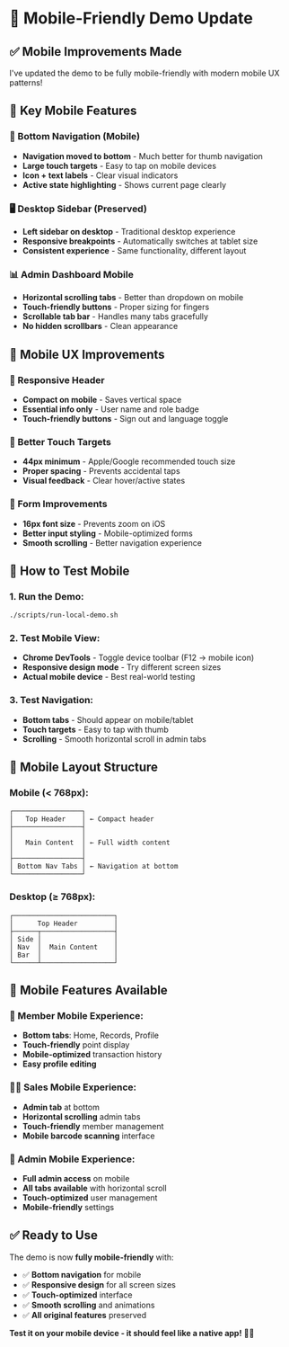 # 📱 Mobile-Friendly Demo Update

## ✅ **Mobile Improvements Made**

I've updated the demo to be fully mobile-friendly with modern mobile UX patterns!

## 🎯 **Key Mobile Features**

### **📱 Bottom Navigation (Mobile)**
- **Navigation moved to bottom** - Much better for thumb navigation
- **Large touch targets** - Easy to tap on mobile devices
- **Icon + text labels** - Clear visual indicators
- **Active state highlighting** - Shows current page clearly

### **🖥️ Desktop Sidebar (Preserved)**
- **Left sidebar on desktop** - Traditional desktop experience
- **Responsive breakpoints** - Automatically switches at tablet size
- **Consistent experience** - Same functionality, different layout

### **📊 Admin Dashboard Mobile**
- **Horizontal scrolling tabs** - Better than dropdown on mobile
- **Touch-friendly buttons** - Proper sizing for fingers
- **Scrollable tab bar** - Handles many tabs gracefully
- **No hidden scrollbars** - Clean appearance

## 🎨 **Mobile UX Improvements**

### **📱 Responsive Header**
- **Compact on mobile** - Saves vertical space
- **Essential info only** - User name and role badge
- **Touch-friendly buttons** - Sign out and language toggle

### **🎯 Better Touch Targets**
- **44px minimum** - Apple/Google recommended touch size
- **Proper spacing** - Prevents accidental taps
- **Visual feedback** - Clear hover/active states

### **📝 Form Improvements**
- **16px font size** - Prevents zoom on iOS
- **Better input styling** - Mobile-optimized forms
- **Smooth scrolling** - Better navigation experience

## 🚀 **How to Test Mobile**

### **1. Run the Demo:**
```bash
./scripts/run-local-demo.sh
```

### **2. Test Mobile View:**
- **Chrome DevTools** - Toggle device toolbar (F12 → mobile icon)
- **Responsive design mode** - Try different screen sizes
- **Actual mobile device** - Best real-world testing

### **3. Test Navigation:**
- **Bottom tabs** - Should appear on mobile/tablet
- **Touch targets** - Easy to tap with thumb
- **Scrolling** - Smooth horizontal scroll in admin tabs

## 📱 **Mobile Layout Structure**

### **Mobile (< 768px):**
```
┌─────────────────┐
│   Top Header    │ ← Compact header
├─────────────────┤
│                 │
│   Main Content  │ ← Full width content
│                 │
├─────────────────┤
│ Bottom Nav Tabs │ ← Navigation at bottom
└─────────────────┘
```

### **Desktop (≥ 768px):**
```
┌─────────────────────────┐
│      Top Header         │
├──────┬──────────────────┤
│ Side │                  │
│ Nav  │  Main Content    │
│ Bar  │                  │
└──────┴──────────────────┘
```

## 🎊 **Mobile Features Available**

### **👤 Member Mobile Experience:**
- **Bottom tabs**: Home, Records, Profile
- **Touch-friendly** point display
- **Mobile-optimized** transaction history
- **Easy profile editing**

### **👨‍💼 Sales Mobile Experience:**
- **Admin tab** at bottom
- **Horizontal scrolling** admin tabs
- **Touch-friendly** member management
- **Mobile barcode scanning** interface

### **👑 Admin Mobile Experience:**
- **Full admin access** on mobile
- **All tabs available** with horizontal scroll
- **Touch-optimized** user management
- **Mobile-friendly** settings

## ✅ **Ready to Use**

The demo is now **fully mobile-friendly** with:
- ✅ **Bottom navigation** for mobile
- ✅ **Responsive design** for all screen sizes
- ✅ **Touch-optimized** interface
- ✅ **Smooth scrolling** and animations
- ✅ **All original features** preserved

**Test it on your mobile device - it should feel like a native app!** 📱✨